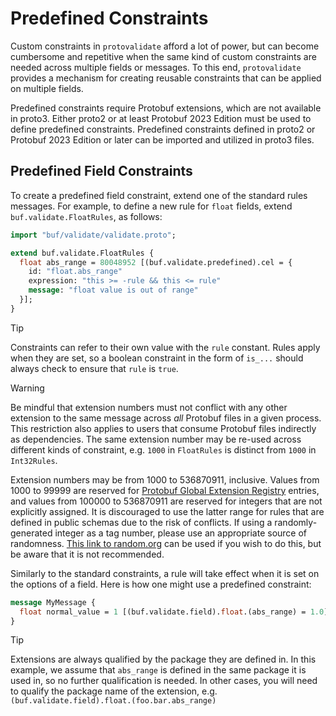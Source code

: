 # Predefined Constraints

Custom constraints in `protovalidate` afford a lot of power, but can become
cumbersome and repetitive when the same kind of custom constraints are needed
across multiple fields or messages. To this end, `protovalidate` provides a
mechanism for creating reusable constraints that can be applied on multiple
fields.

Predefined constraints require Protobuf extensions, which are not available in
proto3. Either proto2 or at least Protobuf 2023 Edition must be used to define
predefined constraints. Predefined constraints defined in proto2 or Protobuf
2023 Edition or later can be imported and utilized in proto3 files.

## Predefined Field Constraints

To create a predefined field constraint, extend one of the standard rules
messages. For example, to define a new rule for `float` fields, extend
`buf.validate.FloatRules`, as follows:

```proto
import "buf/validate/validate.proto";

extend buf.validate.FloatRules {
  float abs_range = 80048952 [(buf.validate.predefined).cel = {
    id: "float.abs_range"
    expression: "this >= -rule && this <= rule"
    message: "float value is out of range"
  }];
}
```

> [!TIP]
> Constraints can refer to their own value with the `rule` constant. Rules apply
> when they are set, so a boolean constraint in the form of `is_...` should
> always check to ensure that `rule` is `true`.

> [!WARNING]
> Be mindful that extension numbers must not conflict with any other extension
> to the same message across _all_ Protobuf files in a given process. This
> restriction also applies to users that consume Protobuf files indirectly as
> dependencies. The same extension number may be re-used across different kinds
> of constraint, e.g. `1000` in `FloatRules` is distinct from `1000` in
> `Int32Rules`.
>
> Extension numbers may be from 1000 to 536870911, inclusive. Values from 1000
> to 99999 are reserved for [Protobuf Global Extension Registry][1] entries, and
> values from 100000 to 536870911 are reserved for integers that are not
> explicitly assigned. It is discouraged to use the latter range for rules that
> are defined in public schemas due to the risk of conflicts. If using a
> randomly-generated integer as a tag number, please use an appropriate source
> of randomness. [This link to random.org][2] can be used if you wish to do
> this, but be aware that it is not recommended.

[1]: https://github.com/protocolbuffers/protobuf/blob/main/docs/options.md "Protobuf Global Extension Registry"
[2]: https://www.random.org/integers/?num=1&min=100000&max=536870911&format=html&col=1&base=10 "RANDOM.ORG - Integer Generator"

Similarly to the standard constraints, a rule will take effect when it is set on
the options of a field. Here is how one might use a predefined constraint:

```proto
message MyMessage {
  float normal_value = 1 [(buf.validate.field).float.(abs_range) = 1.0];
}
```

> [!TIP]
> Extensions are always qualified by the package they are defined in. In this
> example, we assume that `abs_range` is defined in the same package it is used
> in, so no further qualification is needed. In other cases, you will need to
> qualify the package name of the extension, e.g.
> `(buf.validate.field).float.(foo.bar.abs_range)`
